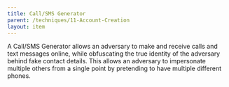 ```yaml
---
title: Call/SMS Generator
parent: /techniques/11-Account-Creation
layout: item
---
```


<p>A Call/SMS Generator allows an adversary to make and receive calls and text messages online, while obfuscating the true identity of the adversary behind fake contact details. This allows an adversary to impersonate multiple others from a single point by pretending to have multiple different phones.</p>
